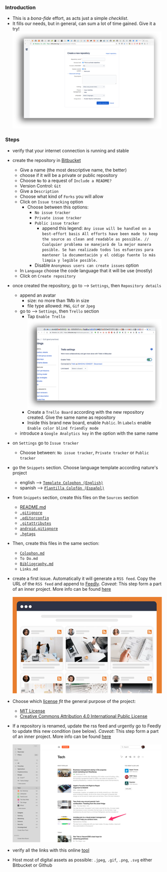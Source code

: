 ### Introduction
* This is a _bona-fide_ effort, as acts just a simple _checklist_. 
* It fills our needs, but in general, can sum a lot of time gained. Give it a try!
![repository.png](images/repository.png)

### Steps
* verify that your internet connection is running and stable
* create the repository in [Bitbucket](https://bitbucket.org/)
    - Give a name (the most descriptive name, the better)
    - choose if it will be a private or public repository
    - Choose `No` to a request of `Include a README?`
    - Version Control: `Git`
    - Give a `Description`
    - Choose what kind of `Forks` you will allow
    - Click on `Issue tracking` option
        - Choose between this options:
            + `No issue tracker`
            + `Private issue tracker`
            + `Public issue tracker`
                * append this legend: `Any issue will be handled on a best-effort basis All efforts have been made to keep the source as clean and readable as possible. //  Cualquier problema se manejará de la mejor manera posible. Se han realizado todos los esfuerzos para mantener la documentación y el código fuente lo más limpia y legible posible.`
            + Disable `Anonymous users can create issues` option
    - In `Language` choose the code language that it will be use (mostly)
    - Click on `Create repository`
* once created the repository, go to --> `Settings`, then `Repository details`
    - append an avatar
        - size: no more than 1Mb in size
        - file type allowed: `PNG`, `Gif` or `Jpeg`
    - go to --> `Settings`, then `Trello` section
        - Tap `Enable Trello`
        ![boards.png](images/trello_enabled.png)
        - Create a `Trello Board` according with the new repository created. Give the same name as repository
        - Inside this brand new board, enable `Public`. In `Labels` enable `Enable color blind friendly mode`
    - introduce a `Google Analytics key` in the option with the same name
* on `Settings` go to `Issue tracker`
    - Choose between: `No issue tracker`, `Private tracker` or `Public tracker`
* go the `Snippets` section. Choose language template according nature's project 
    - english  --> [`Template Colophon (English)`](https://bitbucket.org/snippets/imhicihu/4ep4g6/template-colophon-english)
    - spanish --> [`Plantilla Colofón (Español)`](https://bitbucket.org/snippets/imhicihu/xeMxGj/plantilla-colof-n-espa-ol)
* from `Snippets` section, create this files on the `Sources` section
    - [README.md](https://bitbucket.org/imhicihu/workspace/snippets/zea8aE/template-rationale-english)
    - [`.gitignore`](https://bitbucket.org/snippets/imhicihu/ak84yb/gitignore)
    - [`.editorconfig`](https://gist.github.com/imhicihu/795e211882cf690066c834dfe5419581)
    - [`.gitattributes`](https://gist.github.com/imhicihu/aa352d24aec82fd9e3cb017355afa7d4)
    - [`android.gitignore`](https://bitbucket.org/snippets/imhicihu/BMX8ja)
    - [`.hgtags`](https://stackoverflow.com/questions/4472804/what-is-the-purpose-of-having-hgtags)
* Then, create this files in the same section:
    - [`Colophon.md`](https://bitbucket.org/snippets/imhicihu/4ep4g6/template-colophonmd)
    - `To Do.md`
    - [`Bibliography.md`](https://bitbucket.org/snippets/imhicihu/xAMydX/bibliography-template)
    - `Links.md`
* create a first issue. Automatically it will generate a `RSS feed`. Copy the URL of the `RSS feed` and append to [Feedly](feedly.com). _Caveat_: This step form a part of an inner project. More info can be found [here](https://bitbucket.org/imhicihu/rss-feeds-self-tracking-control-of-repositories/overview)
<BR></BR>
![rss.png](images/RSS.png)

* Choose which [license](https://choosealicense.com/) _fit_ the general purpose of the project:
    - [MIT License](https://bitbucket.org/snippets/imhicihu/Arozob/mit-license)
    - [Creative Commons Attribution 4.0 International Public License](https://bitbucket.org/snippets/imhicihu/qnzz7q/creative-commons-legal-documentationmd)
* If a repository is renamed, update the rss feed and urgently go to Feedly to update this new condition (see below). _Caveat_: This step form a part of an inner project. More info can be found [here](https://bitbucket.org/imhicihu/rss-feeds-self-tracking-control-of-repositories/overview)
<BR></BR>
![feedly.png](images/feedly.png)
* verify all the links with this online [tool](https://www.deadlinkchecker.com/)
* Host most of digital assets as possible: `.jpeg`, `.gif`, `.png`, `.svg` either Bitbucket or Github
